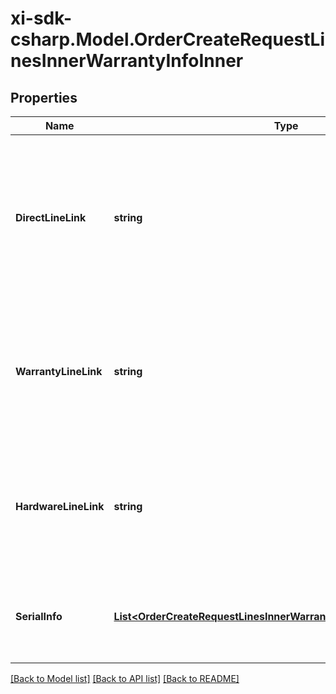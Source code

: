 # xi-sdk-csharp.Model.OrderCreateRequestLinesInnerWarrantyInfoInner

## Properties

Name | Type | Description | Notes
------------ | ------------- | ------------- | -------------
**DirectLineLink** | **string** | Unique value to link hardware and warranty lines. Should be used only when products are purchased from both Ingram and/or vendor but the warranty is purchased through Ingram for them. | [optional] 
**WarrantyLineLink** | **string** | Customer line number of the hardware product in this request for linkage, either hardwareLineLink or warrantyLineLink can be used in a line. | [optional] 
**HardwareLineLink** | **string** | Customer line number of the warranty product in this request for linkage, either hardwareLineLink or warrantyLineLink can be used in a line  | [optional] 
**SerialInfo** | [**List&lt;OrderCreateRequestLinesInnerWarrantyInfoInnerSerialInfoInner&gt;**](OrderCreateRequestLinesInnerWarrantyInfoInnerSerialInfoInner.md) | Serial information of the hardware to be associated with the warranty, applicable on post sale orders. | [optional] 

[[Back to Model list]](../README.md#documentation-for-models) [[Back to API list]](../README.md#documentation-for-api-endpoints) [[Back to README]](../README.md)

